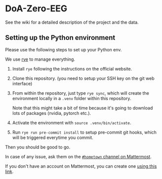 # DoA-Zero-EEG

See the wiki for a detailed description of the project and the data.

## Setting up the Python environment

Please use the following steps to set up your Python env.

We use [rye](https://rye-up.com/) to manage everything.

1. Install `rye` following the instructions on the official website.

2. Clone this repository. (you need to setup your SSH key on the git web
   interface)

3. From within the repository, just type `rye sync`, which will create the
   environment locally in a `.venv` folder within this repository.

   Note that this might take a bit of time because it's going to download
   lots of packages (nvidia, pytorch etc.).

4. Activate the environment with `source .venv/bin/activate`.

5. Run `rye run pre-commit install` to setup pre-commit git hooks, which will be
   triggered everytime you commit.

Then you should be good to go.

In case of any issue, ask them on the
[`#hometown` channel on Mattermost](https://chat.letemple.org/waterloo/channels/town-square).

If you don't have an account on Mattermost, you can create one
[using this link](https://chat.letemple.org/signup_user_complete/?id=w638i4jmypneufekh9prsk369o&md=link&sbr=fa).
